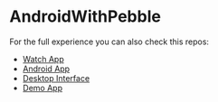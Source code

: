 # AndroidWithPebble

For the full experience you can also check this repos:
* [Watch App](github.com/fercreek/PebblePointer/tree/master/watch-app)
* [Android App](github.com/fercreek/AndroidWithPebble)
* [Desktop Interface](github.com/luissifu/pebble-desktop)
* [Demo App](unity-fruit-ninja)
